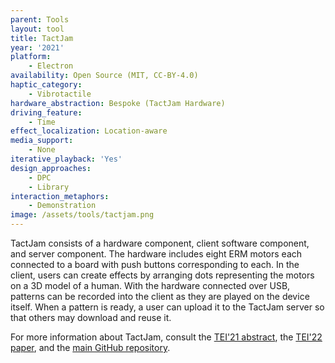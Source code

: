 ```yaml
---
parent: Tools
layout: tool
title: TactJam
year: '2021'
platform:
    - Electron
availability: Open Source (MIT, CC-BY-4.0)
haptic_category:
    - Vibrotactile
hardware_abstraction: Bespoke (TactJam Hardware)
driving_feature:
    - Time
effect_localization: Location-aware
media_support:
    - None
iterative_playback: 'Yes'
design_approaches:
    - DPC
    - Library
interaction_metaphors:
    - Demonstration
image: /assets/tools/tactjam.png
---
```

TactJam consists of a hardware component, client software component, and server component.
The hardware includes eight ERM motors each connected to a board with push buttons corresponding to each.
In the client, users can create effects by arranging dots representing the motors on a 3D model of a human.
With the hardware connected over USB, patterns can be recorded into the client as they are played on the device itself.
When a pattern is ready, a user can upload it to the TactJam server so that others may download and reuse it.

For more information about TactJam, consult the [TEI'21 abstract](https://doi.org/10.1145/3430524.3442699),
the [TEI'22 paper](https://doi.org/10.1145/3490149.3501307),
and the [main GitHub repository](https://github.com/TactileVision/TactJam).
